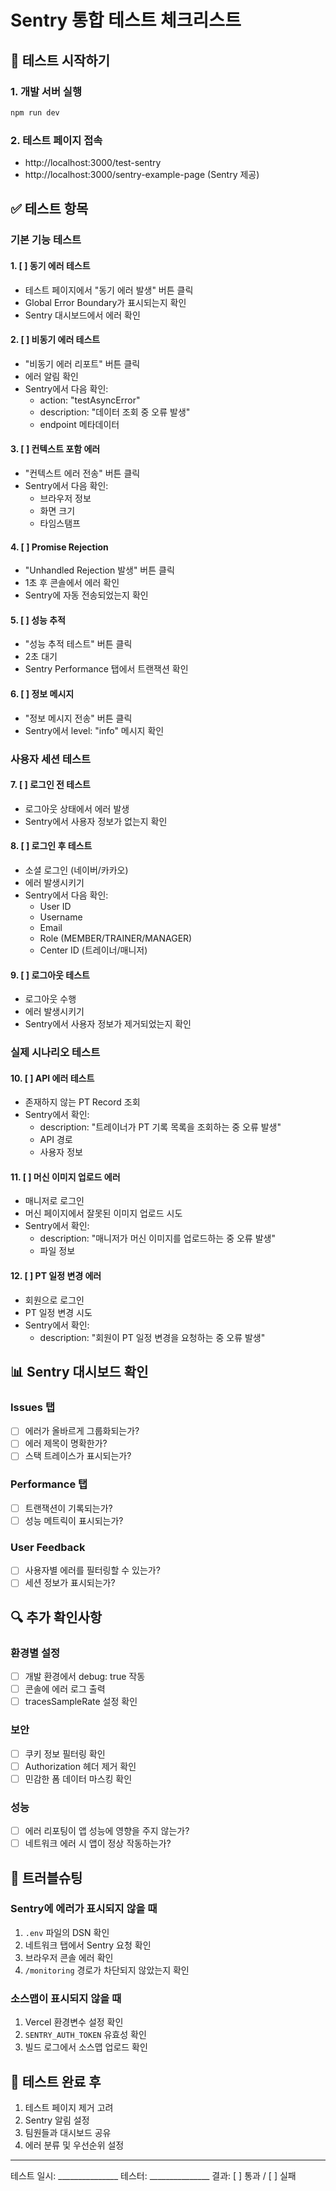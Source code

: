 # Sentry 통합 테스트 체크리스트

## 🚀 테스트 시작하기

### 1. 개발 서버 실행
```bash
npm run dev
```

### 2. 테스트 페이지 접속
- http://localhost:3000/test-sentry
- http://localhost:3000/sentry-example-page (Sentry 제공)

## ✅ 테스트 항목

### 기본 기능 테스트

#### 1. [ ] 동기 에러 테스트
- 테스트 페이지에서 "동기 에러 발생" 버튼 클릭
- Global Error Boundary가 표시되는지 확인
- Sentry 대시보드에서 에러 확인

#### 2. [ ] 비동기 에러 테스트
- "비동기 에러 리포트" 버튼 클릭
- 에러 알림 확인
- Sentry에서 다음 확인:
  - action: "testAsyncError"
  - description: "데이터 조회 중 오류 발생"
  - endpoint 메타데이터

#### 3. [ ] 컨텍스트 포함 에러
- "컨텍스트 에러 전송" 버튼 클릭
- Sentry에서 다음 확인:
  - 브라우저 정보
  - 화면 크기
  - 타임스탬프

#### 4. [ ] Promise Rejection
- "Unhandled Rejection 발생" 버튼 클릭
- 1초 후 콘솔에서 에러 확인
- Sentry에 자동 전송되었는지 확인

#### 5. [ ] 성능 추적
- "성능 추적 테스트" 버튼 클릭
- 2초 대기
- Sentry Performance 탭에서 트랜잭션 확인

#### 6. [ ] 정보 메시지
- "정보 메시지 전송" 버튼 클릭
- Sentry에서 level: "info" 메시지 확인

### 사용자 세션 테스트

#### 7. [ ] 로그인 전 테스트
- 로그아웃 상태에서 에러 발생
- Sentry에서 사용자 정보가 없는지 확인

#### 8. [ ] 로그인 후 테스트
- 소셜 로그인 (네이버/카카오)
- 에러 발생시키기
- Sentry에서 다음 확인:
  - User ID
  - Username
  - Email
  - Role (MEMBER/TRAINER/MANAGER)
  - Center ID (트레이너/매니저)

#### 9. [ ] 로그아웃 테스트
- 로그아웃 수행
- 에러 발생시키기
- Sentry에서 사용자 정보가 제거되었는지 확인

### 실제 시나리오 테스트

#### 10. [ ] API 에러 테스트
- 존재하지 않는 PT Record 조회
- Sentry에서 확인:
  - description: "트레이너가 PT 기록 목록을 조회하는 중 오류 발생"
  - API 경로
  - 사용자 정보

#### 11. [ ] 머신 이미지 업로드 에러
- 매니저로 로그인
- 머신 페이지에서 잘못된 이미지 업로드 시도
- Sentry에서 확인:
  - description: "매니저가 머신 이미지를 업로드하는 중 오류 발생"
  - 파일 정보

#### 12. [ ] PT 일정 변경 에러
- 회원으로 로그인
- PT 일정 변경 시도
- Sentry에서 확인:
  - description: "회원이 PT 일정 변경을 요청하는 중 오류 발생"

## 📊 Sentry 대시보드 확인

### Issues 탭
- [ ] 에러가 올바르게 그룹화되는가?
- [ ] 에러 제목이 명확한가?
- [ ] 스택 트레이스가 표시되는가?

### Performance 탭
- [ ] 트랜잭션이 기록되는가?
- [ ] 성능 메트릭이 표시되는가?

### User Feedback
- [ ] 사용자별 에러를 필터링할 수 있는가?
- [ ] 세션 정보가 표시되는가?

## 🔍 추가 확인사항

### 환경별 설정
- [ ] 개발 환경에서 debug: true 작동
- [ ] 콘솔에 에러 로그 출력
- [ ] tracesSampleRate 설정 확인

### 보안
- [ ] 쿠키 정보 필터링 확인
- [ ] Authorization 헤더 제거 확인
- [ ] 민감한 폼 데이터 마스킹 확인

### 성능
- [ ] 에러 리포팅이 앱 성능에 영향을 주지 않는가?
- [ ] 네트워크 에러 시 앱이 정상 작동하는가?

## 🚨 트러블슈팅

### Sentry에 에러가 표시되지 않을 때
1. `.env` 파일의 DSN 확인
2. 네트워크 탭에서 Sentry 요청 확인
3. 브라우저 콘솔 에러 확인
4. `/monitoring` 경로가 차단되지 않았는지 확인

### 소스맵이 표시되지 않을 때
1. Vercel 환경변수 설정 확인
2. `SENTRY_AUTH_TOKEN` 유효성 확인
3. 빌드 로그에서 소스맵 업로드 확인

## 📝 테스트 완료 후

1. 테스트 페이지 제거 고려
2. Sentry 알림 설정
3. 팀원들과 대시보드 공유
4. 에러 분류 및 우선순위 설정

---

테스트 일시: _______________
테스터: _______________
결과: [ ] 통과 / [ ] 실패